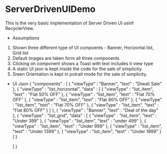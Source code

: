 # ServerDrivenUIDemo

This is the very basic implementation of Server Driven UI usinf RecyclerView.

* Assumptions
1. Shown three different type of UI compoents - Banner, Horizontal list, Grid list
2. Default Images are taken form all three components.
3. Clicking on component shows a Toast with text includes it view type
4. A static UI json is kept inside the code for the sale of simplicity.
5. Sreen Orientation is kept in potrait mode for the sale of simplicity.

* UI Json
{
     "components" : [
         {
             "viewType" : "Banner",
             "text" : "Diwali Sale"
         },
         {
             "viewType" : "list_horizontal",
             "data" : [
                 {
                     "viewType" : "list_item",
                     "text" : "Flat 50% OFF"
                 },
                 {
                     "viewType" : "list_item",
                     "text" : "Flat 70% OFF"
                 }, 
                 {
                     "viewType" : "list_item",
                     "text" : "Flat 80% OFF"
                 },
                 {
                     "viewType" : "list_item",
                     "text" : "Flat 70% OFF"
                 }, 
                 {
                     "viewType" : "list_item",
                     "text" : "Flat 80% OFF"
                 }
             ]
         },
         {
             "viewType" : "Banner",
             "text" : "Deal of the day"
         },
         {
             "viewType" : "list_grid",
             "data" : [
                 {
                     "viewType" : "list_item",
                     "text" : "Under 399"
                 },
                 {
                     "viewType" : "list_item",
                     "text" : "under 499"
                 }, 
                 {
                     "viewType" : "list_item",
                     "text" : "Under 999"
                 },
                 {
                     "viewType" : "list_item",
                     "text" : "Under 1399"
                 }, 
                 {
                     "viewType" : "list_item",
                     "text" : "Under 1999"
                 }
             ]
         }
         
     ]
 }


